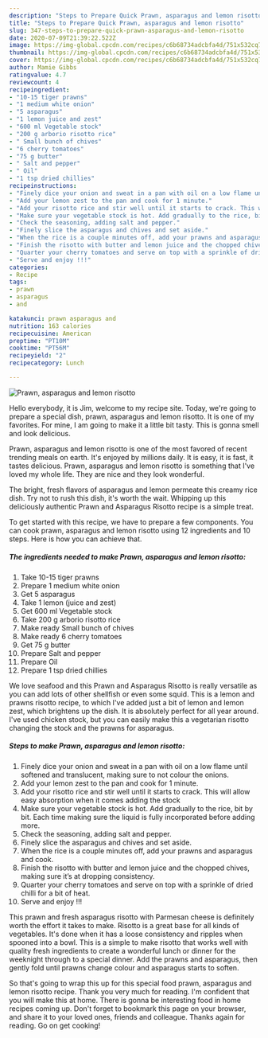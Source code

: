 ```yaml
---
description: "Steps to Prepare Quick Prawn, asparagus and lemon risotto"
title: "Steps to Prepare Quick Prawn, asparagus and lemon risotto"
slug: 347-steps-to-prepare-quick-prawn-asparagus-and-lemon-risotto
date: 2020-07-09T21:39:22.522Z
image: https://img-global.cpcdn.com/recipes/c6b68734adcbfa4d/751x532cq70/prawn-asparagus-and-lemon-risotto-recipe-main-photo.jpg
thumbnail: https://img-global.cpcdn.com/recipes/c6b68734adcbfa4d/751x532cq70/prawn-asparagus-and-lemon-risotto-recipe-main-photo.jpg
cover: https://img-global.cpcdn.com/recipes/c6b68734adcbfa4d/751x532cq70/prawn-asparagus-and-lemon-risotto-recipe-main-photo.jpg
author: Mamie Gibbs
ratingvalue: 4.7
reviewcount: 4
recipeingredient:
- "10-15 tiger prawns"
- "1 medium white onion"
- "5 asparagus"
- "1 lemon juice and zest"
- "600 ml Vegetable stock"
- "200 g arborio risotto rice"
- " Small bunch of chives"
- "6 cherry tomatoes"
- "75 g butter"
- " Salt and pepper"
- " Oil"
- "1 tsp dried chillies"
recipeinstructions:
- "Finely dice your onion and sweat in a pan with oil on a low flame until softened and translucent, making sure to not colour the onions."
- "Add your lemon zest to the pan and cook for 1 minute."
- "Add your risotto rice and stir well until it starts to crack. This will allow easy absorption when it comes adding the stock"
- "Make sure your vegetable stock is hot. Add gradually to the rice, bit by bit. Each time making sure the liquid is fully incorporated before adding more."
- "Check the seasoning, adding salt and pepper."
- "Finely slice the asparagus and chives and set aside."
- "When the rice is a couple minutes off, add your prawns and asparagus and cook."
- "Finish the risotto with butter and lemon juice and the chopped chives, making sure it’s at dropping consistency."
- "Quarter your cherry tomatoes and serve on top with a sprinkle of dried chilli for a bit of heat."
- "Serve and enjoy !!!"
categories:
- Recipe
tags:
- prawn
- asparagus
- and

katakunci: prawn asparagus and 
nutrition: 163 calories
recipecuisine: American
preptime: "PT10M"
cooktime: "PT56M"
recipeyield: "2"
recipecategory: Lunch

---
```



![Prawn, asparagus and lemon risotto](https://img-global.cpcdn.com/recipes/c6b68734adcbfa4d/751x532cq70/prawn-asparagus-and-lemon-risotto-recipe-main-photo.jpg)

Hello everybody, it is Jim, welcome to my recipe site. Today, we're going to prepare a special dish, prawn, asparagus and lemon risotto. It is one of my favorites. For mine, I am going to make it a little bit tasty. This is gonna smell and look delicious.

Prawn, asparagus and lemon risotto is one of the most favored of recent trending meals on earth. It's enjoyed by millions daily. It is easy, it is fast, it tastes delicious. Prawn, asparagus and lemon risotto is something that I've loved my whole life. They are nice and they look wonderful.

The bright, fresh flavors of asparagus and lemon permeate this creamy rice dish. Try not to rush this dish, it&#39;s worth the wait. Whipping up this deliciously authentic Prawn and Asparagus Risotto recipe is a simple treat.


To get started with this recipe, we have to prepare a few components. You can cook prawn, asparagus and lemon risotto using 12 ingredients and 10 steps. Here is how you can achieve that.

<!--inarticleads1-->

##### The ingredients needed to make Prawn, asparagus and lemon risotto:

1. Take 10-15 tiger prawns
1. Prepare 1 medium white onion
1. Get 5 asparagus
1. Take 1 lemon (juice and zest)
1. Get 600 ml Vegetable stock
1. Take 200 g arborio risotto rice
1. Make ready  Small bunch of chives
1. Make ready 6 cherry tomatoes
1. Get 75 g butter
1. Prepare  Salt and pepper
1. Prepare  Oil
1. Prepare 1 tsp dried chillies


We love seafood and this Prawn and Asparagus Risotto is really versatile as you can add lots of other shellfish or even some squid. This is a lemon and prawns risotto recipe, to which I&#39;ve added just a bit of lemon and lemon zest, which brightens up the dish. It is absolutely perfect for all year around. I&#39;ve used chicken stock, but you can easily make this a vegetarian risotto changing the stock and the prawns for asparagus. 

<!--inarticleads2-->

##### Steps to make Prawn, asparagus and lemon risotto:

1. Finely dice your onion and sweat in a pan with oil on a low flame until softened and translucent, making sure to not colour the onions.
1. Add your lemon zest to the pan and cook for 1 minute.
1. Add your risotto rice and stir well until it starts to crack. This will allow easy absorption when it comes adding the stock
1. Make sure your vegetable stock is hot. Add gradually to the rice, bit by bit. Each time making sure the liquid is fully incorporated before adding more.
1. Check the seasoning, adding salt and pepper.
1. Finely slice the asparagus and chives and set aside.
1. When the rice is a couple minutes off, add your prawns and asparagus and cook.
1. Finish the risotto with butter and lemon juice and the chopped chives, making sure it’s at dropping consistency.
1. Quarter your cherry tomatoes and serve on top with a sprinkle of dried chilli for a bit of heat.
1. Serve and enjoy !!!


This prawn and fresh asparagus risotto with Parmesan cheese is definitely worth the effort it takes to make. Risotto is a great base for all kinds of vegetables. It&#39;s done when it has a loose consistency and ripples when spooned into a bowl. This is a simple to make risotto that works well with quality fresh ingredients to create a wonderful lunch or dinner for the weeknight through to a special dinner. Add the prawns and asparagus, then gently fold until prawns change colour and asparagus starts to soften. 

So that's going to wrap this up for this special food prawn, asparagus and lemon risotto recipe. Thank you very much for reading. I'm confident that you will make this at home. There is gonna be interesting food in home recipes coming up. Don't forget to bookmark this page on your browser, and share it to your loved ones, friends and colleague. Thanks again for reading. Go on get cooking!
